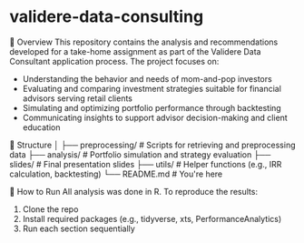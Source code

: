 # validere-data-consulting

📌 Overview
This repository contains the analysis and recommendations developed for a take-home assignment as part of the Validere Data Consultant application process. The project focuses on:
- Understanding the behavior and needs of mom-and-pop investors
- Evaluating and comparing investment strategies suitable for financial advisors serving retail clients
- Simulating and optimizing portfolio performance through backtesting
- Communicating insights to support advisor decision-making and client education
  
📂 Structure
│
├── preprocessing/        # Scripts for retrieving and preprocessing data
├── analysis/             # Portfolio simulation and strategy evaluation
├── slides/               # Final presentation slides
├── utils/                # Helper functions (e.g., IRR calculation, backtesting)
└── README.md             # You're here

🚀 How to Run
All analysis was done in R. To reproduce the results:
1. Clone the repo
2. Install required packages (e.g., tidyverse, xts, PerformanceAnalytics)
3. Run each section sequentially
